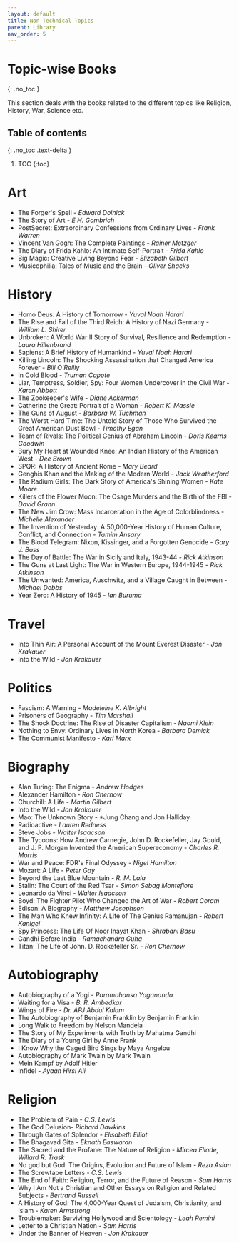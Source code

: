 ```yaml
---
layout: default
title: Non-Technical Topics
parent: Library
nav_order: 5
---
```


# Topic-wise Books
{: .no_toc }

This section deals with the books related to the different topics like Religion, History, War, Science etc.

## Table of contents
{: .no_toc .text-delta }

1. TOC
{:toc}

# Art

- The Forger's Spell - *Edward Dolnick*
- The Story of Art - *E.H. Gombrich*
- PostSecret: Extraordinary Confessions from Ordinary Lives - *Frank Warren*
- Vincent Van Gogh: The Complete Paintings - *Rainer Metzger*
- The Diary of Frida Kahlo: An Intimate Self-Portrait - *Frida Kahlo*
- Big Magic: Creative Living Beyond Fear - *Elizabeth Gilbert*
- Musicophilia: Tales of Music and the Brain - *Oliver Shacks*

# History

- Homo Deus: A History of Tomorrow - *Yuval Noah Harari*
- The Rise and Fall of the Third Reich: A History of Nazi Germany - *William L. Shirer*
- Unbroken: A World War II Story of Survival, Resilience and Redemption - *Laura Hillenbrand*
- Sapiens: A Brief History of Humankind - *Yuval Noah Harari*
- Killing Lincoln: The Shocking Assassination that Changed America Forever - *Bill O'Reilly*
- In Cold Blood - *Truman Capote*
- Liar, Temptress, Soldier, Spy: Four Women Undercover in the Civil War - *Karen Abbott*
- The Zookeeper's Wife - *Diane Ackerman*
- Catherine the Great: Portrait of a Woman - *Robert K. Massie*
- The Guns of August - *Barbara W. Tuchman*
- The Worst Hard Time: The Untold Story of Those Who Survived the Great American Dust Bowl - *Timothy Egan*
- Team of Rivals: The Political Genius of Abraham Lincoln - *Doris Kearns Goodwin*
- Bury My Heart at Wounded Knee: An Indian History of the American West - *Dee Brown*
- SPQR: A History of Ancient Rome - *Mary Beard*
- Genghis Khan and the Making of the Modern World - *Jack Weatherford*
- The Radium Girls: The Dark Story of America's Shining Women - *Kate Moore*
- Killers of the Flower Moon: The Osage Murders and the Birth of the FBI - *David Grann*
- The New Jim Crow: Mass Incarceration in the Age of Colorblindness - *Michelle Alexander*
- The Invention of Yesterday: A 50,000-Year History of Human Culture, Conflict, and Connection - *Tamim Ansary*
- The Blood Telegram: Nixon, Kissinger, and a Forgotten Genocide - *Gary J. Bass*
- The Day of Battle: The War in Sicily and Italy, 1943-44 - *Rick Atkinson*
- The Guns at Last Light: The War in Western Europe, 1944-1945 - *Rick Atkinson*
- The Unwanted: America, Auschwitz, and a Village Caught in Between - *Michael Dobbs*
- Year Zero: A History of 1945 - *Ian Buruma*

# Travel

- Into Thin Air: A Personal Account of the Mount Everest Disaster - *Jon Krakauer*
- Into the Wild - *Jon Krakauer*

# Politics

- Fascism: A Warning - *Madeleine K. Albright*
- Prisoners of Geography - *Tim Marshall*
- The Shock Doctrine: The Rise of Disaster Capitalism - *Naomi Klein*
- Nothing to Envy: Ordinary Lives in North Korea - *Barbara Demick*
- The Communist Manifesto - *Karl Marx*

# Biography

- Alan Turing: The Enigma - *Andrew Hodges*
- Alexander Hamilton - *Ron Chernow*
- Churchill: A Life - *Martin Gilbert*
- Into the Wild - *Jon Krakauer*
- Mao: The Unknown Story - *Jung Chang and Jon Halliday
- Radioactive - *Lauren Redness*
- Steve Jobs - *Walter Isaacson*
- The Tycoons: How Andrew Carnegie, John D. Rockefeller, Jay Gould, and J. P. Morgan Invented the American Supereconomy - *Charles R. Morris*
- War and Peace: FDR's Final Odyssey - *Nigel Hamilton*
- Mozart: A Life - *Peter Gay*
- Beyond the Last Blue Mountain - *R. M. Lala*
- Stalin: The Court of the Red Tsar - *Simon Sebag Montefiore*
- Leonardo da Vinci - *Walter Isaacson*
- Boyd: The Fighter Pilot Who Changed the Art of War - *Robert Coram*
- Edison: A Biography - *Matthew Josephson*
- The Man Who Knew Infinity: A Life of The Genius Ramanujan - *Robert Kanigel*
- Spy Princess: The Life Of Noor Inayat Khan - *Shrabani Basu*
- Gandhi Before India - *Ramachandra Guha*
- Titan: The Life of John. D. Rockefeller Sr. - *Ron Chernow*

# Autobiography

- Autobiography of a Yogi - *Paramahansa Yogananda*
- Waiting for a Visa - *B. R. Ambedkar*
- Wings of Fire - *Dr. APJ Abdul Kalam*
- The Autobiography of Benjamin Franklin by Benjamin Franklin
- Long Walk to Freedom by Nelson Mandela
- The Story of My Experiments with Truth by Mahatma Gandhi
- The Diary of a Young Girl by Anne Frank
- I Know Why the Caged Bird Sings by Maya Angelou
- Autobiography of Mark Twain by Mark Twain
- Mein Kampf by Adolf Hitler
- Infidel - *Ayaan Hirsi Ali*


# Religion

- The Problem of Pain - *C.S. Lewis*
- The God Delusion-  *Richard Dawkins*
- Through Gates of Splendor - *Elisabeth Elliot*
- The Bhagavad Gita - *Eknath Easwaran*
- The Sacred and the Profane: The Nature of Religion - *Mircea Eliade, Willard R. Trask*
- No god but God: The Origins, Evolution and Future of Islam - *Reza Aslan*
- The Screwtape Letters - *C.S. Lewis*
- The End of Faith: Religion, Terror, and the Future of Reason - *Sam Harris*
- Why I Am Not a Christian and Other Essays on Religion and Related Subjects - *Bertrand Russell*
- A History of God: The 4,000-Year Quest of Judaism, Christianity, and Islam - *Karen Armstrong*
- Troublemaker: Surviving Hollywood and Scientology - *Leah Remini*
- Letter to a Christian Nation - *Sam Harris*
- Under the Banner of Heaven - *Jon Krakauer*

